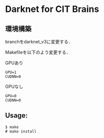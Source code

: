 # Darknet for CIT Brains

## 環境構築

branchをdarknet_v3に変更する．

Makefileを以下のよう変更する．

GPUあり
```shell
GPU=1
CUDNN=0
```

GPUなし
```shell
GPU=0
CUDNN=0
```

## Usage:
```shell
$ make
# make install
```
